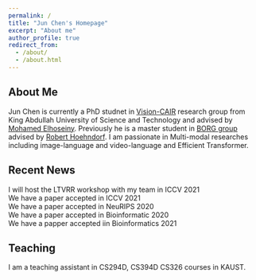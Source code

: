 ```yaml
---
permalink: /
title: "Jun Chen's Homepage"
excerpt: "About me"
author_profile: true
redirect_from: 
  - /about/
  - /about.html
---
```


## About Me
Jun Chen is currently a PhD studnet in [Vision-CAIR](https://cemse.kaust.edu.sa/vision-cair) research group from King Abdullah 
University of Science and Technology and advised by [Mohamed Elhoseiny](http://www.mohamed-elhoseiny.com/). Previously he is a master student in [BORG group](https://cemse.kaust.edu.sa/borg) advised by [Robert Hoehndorf](https://leechuck.de/). I am passionate in Multi-modal researches including image-language and video-language and Efficient Transformer.


## Recent News
I will host the LTVRR workshop with my team in ICCV 2021 \
We have a paper accepted in ICCV 2021 \
We have a paper accepted in NeuRIPS 2020 \
We have a paper accepted in Bioinformatic 2020 \
We have a papper accepted iin Bioinformatics 2021 


## Teaching
I am a teaching assistant in CS294D, CS394D CS326 courses in KAUST. 
